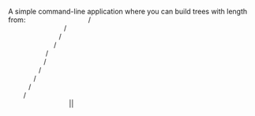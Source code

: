 A simple command-line application where you can build trees with length from:
⠀⠀⠀⠀⠀⠀⠀⠀⠀⠀⠀⠀/\
⠀⠀⠀⠀⠀⠀⠀⠀⠀⠀⠀/⠀⠀\
⠀⠀⠀⠀⠀⠀⠀⠀⠀⠀/⠀⠀⠀⠀\
⠀⠀⠀⠀⠀⠀⠀⠀⠀/⠀⠀⠀⠀⠀⠀\
⠀⠀⠀⠀⠀⠀⠀ /⠀⠀⠀⠀⠀⠀⠀⠀\
⠀⠀⠀⠀⠀⠀⠀/⠀⠀⠀⠀⠀⠀⠀⠀⠀⠀\
⠀⠀⠀⠀⠀⠀/⠀⠀⠀⠀⠀⠀⠀⠀⠀⠀⠀⠀\
⠀⠀⠀⠀⠀/⠀⠀⠀⠀⠀⠀⠀⠀⠀⠀⠀⠀⠀⠀\
⠀⠀⠀⠀/⠀⠀⠀⠀⠀⠀⠀⠀⠀⠀⠀⠀⠀⠀⠀⠀\
⠀⠀⠀/⠀⠀⠀⠀⠀⠀⠀⠀⠀⠀⠀⠀⠀⠀⠀⠀⠀⠀\
⠀⠀⠀⠀⠀⠀⠀⠀⠀⠀⠀⠀||                   
